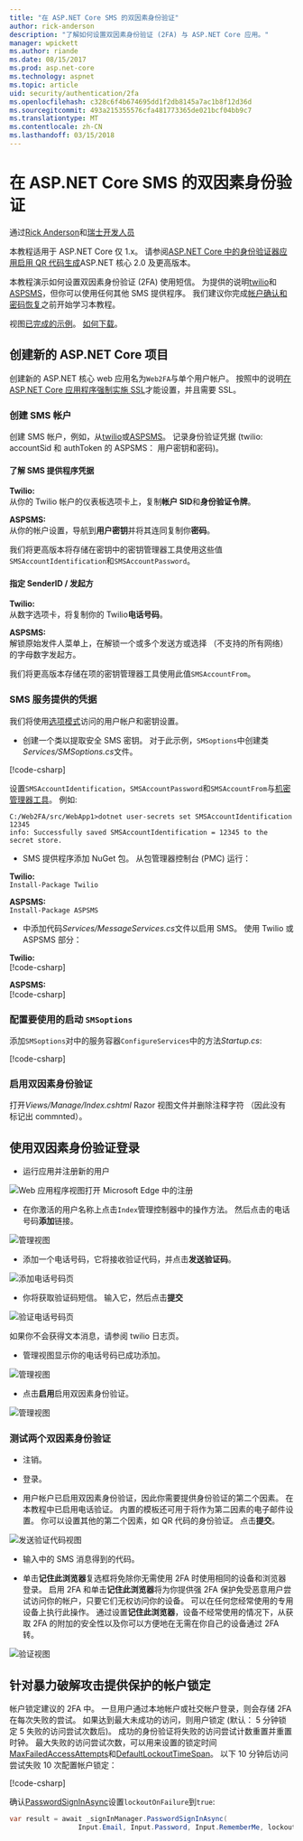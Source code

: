 ```yaml
---
title: "在 ASP.NET Core SMS 的双因素身份验证"
author: rick-anderson
description: "了解如何设置双因素身份验证 (2FA) 与 ASP.NET Core 应用。"
manager: wpickett
ms.author: riande
ms.date: 08/15/2017
ms.prod: asp.net-core
ms.technology: aspnet
ms.topic: article
uid: security/authentication/2fa
ms.openlocfilehash: c328c6f4b674695dd1f2db8145a7ac1b8f12d36d
ms.sourcegitcommit: 493a215355576cfa481773365de021bcf04bb9c7
ms.translationtype: MT
ms.contentlocale: zh-CN
ms.lasthandoff: 03/15/2018
---
```

# <a name="two-factor-authentication-with-sms-in-aspnet-core"></a>在 ASP.NET Core SMS 的双因素身份验证

通过[Rick Anderson](https://twitter.com/RickAndMSFT)和[瑞士开发人员](https://github.com/Swiss-Devs)

本教程适用于 ASP.NET Core 仅 1.x。 请参阅[ASP.NET Core 中的身份验证器应用启用 QR 代码生成](xref:security/authentication/identity-enable-qrcodes)ASP.NET 核心 2.0 及更高版本。

本教程演示如何设置双因素身份验证 (2FA) 使用短信。 为提供的说明[twilio](https://www.twilio.com/)和[ASPSMS](https://www.aspsms.com/asp.net/identity/core/testcredits/)，但你可以使用任何其他 SMS 提供程序。 我们建议你完成[帐户确认和密码恢复](accconfirm.md)之前开始学习本教程。

视图[已完成的示例](https://github.com/aspnet/Docs/tree/master/aspnetcore/security/authentication/2fa/sample/Web2FA)。 [如何下载](xref:tutorials/index#how-to-download-a-sample)。

## <a name="create-a-new-aspnet-core-project"></a>创建新的 ASP.NET Core 项目

创建新的 ASP.NET 核心 web 应用名为`Web2FA`与单个用户帐户。 按照中的说明[在 ASP.NET Core 应用程序强制实施 SSL](xref:security/enforcing-ssl)才能设置，并且需要 SSL。

### <a name="create-an-sms-account"></a>创建 SMS 帐户

创建 SMS 帐户，例如，从[twilio](https://www.twilio.com/)或[ASPSMS](https://www.aspsms.com/asp.net/identity/core/testcredits/)。 记录身份验证凭据 (twilio: accountSid 和 authToken 的 ASPSMS： 用户密钥和密码)。

#### <a name="figuring-out-sms-provider-credentials"></a>了解 SMS 提供程序凭据

**Twilio:**  
从你的 Twilio 帐户的仪表板选项卡上，复制**帐户 SID**和**身份验证令牌**。

**ASPSMS:**  
从你的帐户设置，导航到**用户密钥**并将其连同复制你**密码**。

我们将更高版本将存储在密钥中的密钥管理器工具使用这些值`SMSAccountIdentification`和`SMSAccountPassword`。

#### <a name="specifying-senderid--originator"></a>指定 SenderID / 发起方

**Twilio:**  
从数字选项卡，将复制你的 Twilio**电话号码**。 

**ASPSMS:**  
解锁原始发件人菜单上，在解锁一个或多个发送方或选择 （不支持的所有网络） 的字母数字发起方。 

我们将更高版本存储在项的密钥管理器工具使用此值`SMSAccountFrom`。


### <a name="provide-credentials-for-the-sms-service"></a>SMS 服务提供的凭据

我们将使用[选项模式](xref:fundamentals/configuration/options)访问的用户帐户和密钥设置。 

   * 创建一个类以提取安全 SMS 密钥。 对于此示例，`SMSoptions`中创建类*Services/SMSoptions.cs*文件。

[!code-csharp[](2fa/sample/Web2FA/Services/SMSoptions.cs)]

设置`SMSAccountIdentification`，`SMSAccountPassword`和`SMSAccountFrom`与[机密管理器工具](xref:security/app-secrets)。 例如:

```none
C:/Web2FA/src/WebApp1>dotnet user-secrets set SMSAccountIdentification 12345
info: Successfully saved SMSAccountIdentification = 12345 to the secret store.
```
* SMS 提供程序添加 NuGet 包。 从包管理器控制台 (PMC) 运行：

**Twilio:**  
`Install-Package Twilio`

**ASPSMS:**  
`Install-Package ASPSMS`


* 中添加代码*Services/MessageServices.cs*文件以启用 SMS。 使用 Twilio 或 ASPSMS 部分：


**Twilio:**  
[!code-csharp[](2fa/sample/Web2FA/Services/MessageServices_twilio.cs)]

**ASPSMS:**  
[!code-csharp[](2fa/sample/Web2FA/Services/MessageServices_ASPSMS.cs)]

### <a name="configure-startup-to-use-smsoptions"></a>配置要使用的启动 `SMSoptions`

添加`SMSoptions`对中的服务容器`ConfigureServices`中的方法*Startup.cs*:

[!code-csharp[](2fa/sample/Web2FA/Startup.cs?name=snippet1&highlight=4)]

### <a name="enable-two-factor-authentication"></a>启用双因素身份验证

打开*Views/Manage/Index.cshtml* Razor 视图文件并删除注释字符 （因此没有标记出 commnted）。

## <a name="log-in-with-two-factor-authentication"></a>使用双因素身份验证登录

* 运行应用并注册新的用户

![Web 应用程序视图打开 Microsoft Edge 中的注册](2fa/_static/login2fa1.png)

* 在你激活的用户名称上点击`Index`管理控制器中的操作方法。 然后点击的电话号码**添加**链接。

![管理视图](2fa/_static/login2fa2.png)

* 添加一个电话号码，它将接收验证代码，并点击**发送验证码**。

![添加电话号码页](2fa/_static/login2fa3.png)

* 你将获取验证码短信。 输入它，然后点击**提交**

![验证电话号码页](2fa/_static/login2fa4.png)

如果你不会获得文本消息，请参阅 twilio 日志页。

* 管理视图显示你的电话号码已成功添加。

![管理视图](2fa/_static/login2fa5.png)

* 点击**启用**启用双因素身份验证。

![管理视图](2fa/_static/login2fa6.png)

### <a name="test-two-factor-authentication"></a>测试两个双因素身份验证

* 注销。

* 登录。

* 用户帐户已启用双因素身份验证，因此你需要提供身份验证的第二个因素。 在本教程中已启用电话验证。 内置的模板还可用于将作为第二因素的电子邮件设置。 你可以设置其他的第二个因素，如 QR 代码的身份验证。 点击**提交**。

![发送验证代码视图](2fa/_static/login2fa7.png)

* 输入中的 SMS 消息得到的代码。

* 单击**记住此浏览器**复选框将免除你无需使用 2FA 时使用相同的设备和浏览器登录。 启用 2FA 和单击**记住此浏览器**将为你提供强 2FA 保护免受恶意用户尝试访问你的帐户，只要它们无权访问你的设备。 可以在任何您经常使用的专用设备上执行此操作。 通过设置**记住此浏览器**，设备不经常使用的情况下，从获取 2FA 的附加的安全性以及你可以方便地在无需在你自己的设备通过 2FA 转。

![验证视图](2fa/_static/login2fa8.png)

## <a name="account-lockout-for-protecting-against-brute-force-attacks"></a>针对暴力破解攻击提供保护的帐户锁定

帐户锁定建议的 2FA 中。 一旦用户通过本地帐户或社交帐户登录，则会存储 2FA 在每次失败的尝试。 如果达到最大未成功的访问，则用户锁定 (默认： 5 分钟锁定 5 失败的访问尝试次数后)。 成功的身份验证将失败的访问尝试计数重置并重置时钟。 最大失败的访问尝试次数，可以用来设置的锁定时间[MaxFailedAccessAttempts](/dotnet/api/microsoft.aspnetcore.identity.lockoutoptions.maxfailedaccessattempts)和[DefaultLockoutTimeSpan](/dotnet/api/microsoft.aspnetcore.identity.lockoutoptions.defaultlockouttimespan)。 以下 10 分钟后访问尝试失败 10 次配置帐户锁定：

[!code-csharp[](2fa/sample/Web2FA/Startup.cs?name=snippet2&highlight=13-17)]

确认[PasswordSignInAsync](/dotnet/api/microsoft.aspnetcore.identity.signinmanager-1.passwordsigninasync)设置`lockoutOnFailure`到`true`:

```csharp
var result = await _signInManager.PasswordSignInAsync(
                 Input.Email, Input.Password, Input.RememberMe, lockoutOnFailure: true);
```
